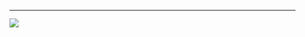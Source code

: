 ---
[![](https://visitcount.itsvg.in/api?id=chandsharma&label=Profile%20Views&color=0&pretty=true)](https://visitcount.itsvg.in)
